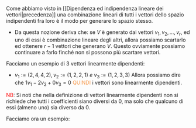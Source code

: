 Come abbiamo visto in [[Dipendenza ed indipendenza lineare dei vettori|precedenza]] una combinazione lineari di tutti i vettori dello spazio indipendenti fra loro è il modo per generare lo spazio stesso.

- Da questa nozione deriva che:
  se $V$ è generato dai vettori $v_{1},v_{2},\dots,v_{r}$,
  ed uno di essi è combinazione lineare degli altri, allora possiamo scartarlo ed ottenere $r-1$ vettori che generano $V$. Questo ovviamente possiamo continuare a farlo finché non si possono più scartare vettori.

Facciamo un esempio di 3 vettori linearmente dipendenti:
- $v_{1}:=(2,4,4,2),v_{2}:=(1,2,2,1) \ e \ v_{3}:=(1,2,3,3)$
  Allora possiamo dire che $1v_{1}-2v_{2}+0v_{3}=0$ <font color="#f79646">QUINDI</font> i vettori sono linearmente dipendenti.

<font color="#ff0000">NB</font>: Si noti che nella definizione di vettori linearmente dipendenti non si richiede che tutti i coefficienti siano diversi da 0, ma solo che qualcuno di essi (almeno uno) sia diverso da 0.

Facciamo ora un esempio:

